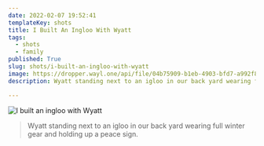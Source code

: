 ```yaml
---
date: 2022-02-07 19:52:41
templateKey: shots
title: I Built An Ingloo With Wyatt
tags:
  - shots
  - family
published: True
slug: shots/i-built-an-ingloo-with-wyatt
image: https://dropper.wayl.one/api/file/04b75909-b1eb-4903-bfd7-a992f8b3ee4e.png
description: Wyatt standing next to an igloo in our back yard wearing full winter gear and holding up a peace sign.

---
```


![I built an ingloo with Wyatt](https://dropper.wayl.one/api/file/04b75909-b1eb-4903-bfd7-a992f8b3ee4e.png)

> Wyatt standing next to an igloo in our back yard wearing full winter gear and holding up a peace sign.
